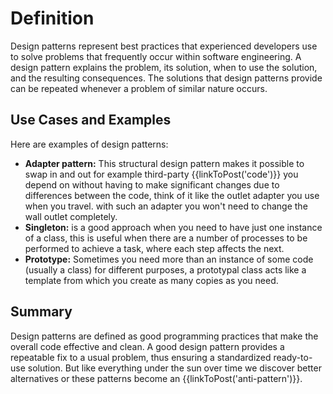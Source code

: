 # Definition

Design patterns represent best practices that experienced developers use to solve problems that frequently occur within software engineering. A design pattern explains the problem, its solution, when to use the solution, and the resulting consequences. The solutions that design patterns provide can be repeated whenever a problem of similar nature occurs. 

## Use Cases and Examples

Here are examples of design patterns:

- **Adapter pattern:** This structural design pattern makes it possible to swap in and out for example third-party {{linkToPost('code')}} you depend on without having to make significant changes due to differences between the code, think of it like the outlet adapter you use when you travel. with such an adapter you won't need to change the wall outlet completely.
- **Singleton:** is a good approach when you need to have just one instance of a class, this is useful when there are a number of processes to be performed to achieve a task, where each step affects the next. 
- **Prototype:** Sometimes you need more than an instance of some code (usually a class) for different purposes, a prototypal class acts like a template from which you create as many copies as you need.

## Summary

Design patterns are defined as good programming practices that make the overall code effective and clean. A good design pattern provides a repeatable fix to a usual problem, thus ensuring a standardized ready-to-use solution. But like everything under the sun over time we discover better alternatives or these patterns become an {{linkToPost('anti-pattern')}}.

